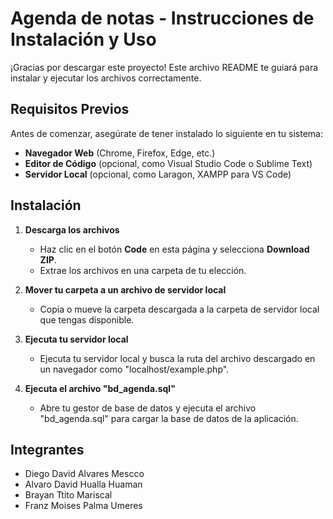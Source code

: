 # Agenda de notas - Instrucciones de Instalación y Uso

¡Gracias por descargar este proyecto! Este archivo README te guiará para instalar y ejecutar los archivos correctamente.

## Requisitos Previos

Antes de comenzar, asegúrate de tener instalado lo siguiente en tu sistema:

- **Navegador Web** (Chrome, Firefox, Edge, etc.)
- **Editor de Código** (opcional, como Visual Studio Code o Sublime Text)
- **Servidor Local** (opcional, como Laragon, XAMPP para VS Code)

## Instalación

1. **Descarga los archivos**
   - Haz clic en el botón **Code** en esta página y selecciona **Download ZIP**.
   - Extrae los archivos en una carpeta de tu elección.

2. **Mover tu carpeta a un archivo de servidor local**
   - Copia o mueve la carpeta descargada a la carpeta de servidor local que tengas disponible.

3. **Ejecuta tu servidor local**
   - Ejecuta tu servidor local y busca la ruta del archivo descargado en un navegador como "localhost/example.php".
   
4. **Ejecuta el archivo "bd_agenda.sql"**
   - Abre tu gestor de base de datos y ejecuta el archivo "bd_agenda.sql" para cargar la base de datos de la aplicación.
  
## Integrantes
- Diego David Alvares Mescco 
- Alvaro David Hualla Huaman
- Brayan Ttito Mariscal
- Franz Moises Palma Umeres
   
